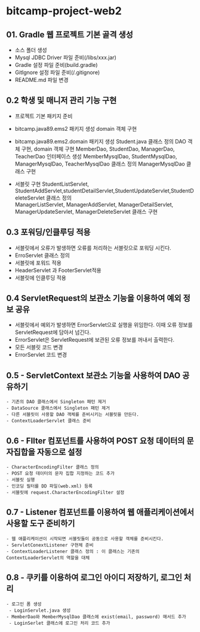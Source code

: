 # bitcamp-project-web2

## 01. Gradle 웹 프로젝트 기본 골격 생성
 - 소스 폴더 생성
 - Mysql JDBC Driver 파일 준비(/libs/xxx.jar)
 - Gradle 설정 파일 준비(build.gradle)
 - GitIgnore 설정 파일 준비(/.gitignore)
 - README.md 파일 변경
 
 ## 0.2 학생 및 매니저 관리 기능 구현
  - 프로젝트 기본 패키지 준비

  - bitcamp.java89.ems2 패키지 생성
      domain 객체 구현

  - bitcamp.java89.ems2.domain 패키지 생성
      Student.java 클래스 정의
      DAO 객체 구현, domain 객체 구현
      MemberDao, StudentDao, ManagerDao, TeacherDao 인터페이스 생성
      MemberMysqlDao, StudentMysqlDao, ManagerMysqlDao, TeacherMysqlDao 클래스 정의 
      ManagerMysqlDao 클래스 구현

  - 서블릿 구현
      StudentListServlet, StudentAddServlet,studentDetailServlet,StudentUpdateServlet,StudentDeleteServlet 클래스 정의  
      ManagerListServlet, ManagerAddServlet, ManagerDetailServlet, ManagerUpdateServlet, ManagerDeleteServlet 클래스 구현
      
  ## 0.3 포워딩/인클루딩 적용
   - 서블릿에서 오류가 발생하면 오류를 처리하는 서블릿으로 포워딩 시킨다.
   - ErroServlet 클래스 정의
   - 서블릿에 포워드 적용
   - HeaderServlet 과 FooterServlet적용
   - 서블릿에 인클루딩 적용
   
  ## 0.4 ServletRequest의 보관소 기능을 이용하여 예외 정보 공유
   - 서블릿에서 예외가 발생하면 ErrorServlet으로 실행을 위임한다.
  이때 오류 정보를 ServletRequest에 담아서 넘긴다.
   - ErrorServlet은 ServletRequest에 보관된 오류 정보를 꺼내서 출력한다.
   - 모든 서블릿 코드 변경
   - ErrorServlet 코드 변경
   
  ## 0.5 - ServletContext 보관소 기능을 사용하여 DAO 공유하기
    - 기존의 DAO 클래스에서 Singleton 패턴 제거
    - DataSource 클래스에서 Singleton 패턴 제거
    - 다른 서블릿이 사용할 DAO 객체를 준비시키는 서블릿을 만든다.
    - ContextLoaderServlet 클래스 준비

  ## 0.6 - FIlter 컴포넌트를 사용하여  POST 요청 데이터의 문자집합을 자동으로 설정
    - CharacterEncodingFilter 클래스 정의
    - POST 요청 데이터의 문자 집합 지정하는 코드 추가
    - 서블릿 실행
    - 인코딩 필터를 DD 파일(web.xml) 등록
    - 서블릿에 request.CharacterEncodingFilter 설정
  ## 0.7 - Listener 컴포넌트를 이용하여 웹 애플리케이션에서 사용할 도구 준비하기
    - 웹 애플리케이션이 시작되면 서블릿들이 공동으로 사용할 객체를 준비시킨다.
    - ServletConextListener 구현체 준비
    - ContextLoaderListener 클래스 정의 : 이 클래스는 기존의 ContextLoaderServlet의 역할을 대체
    
  ## 0.8 - 쿠키를 이용하여 로그인 아이디 저장하기, 로그인 처리
    - 로그인 폼 생성
     - LoginServlet.java 생성
    - MemberDao와 MemberMysqlDao 클래스에 exist(email, password) 매서드 추가
     - LoginSerlet 클래스에 로그인 처리 코드 추가
     
     